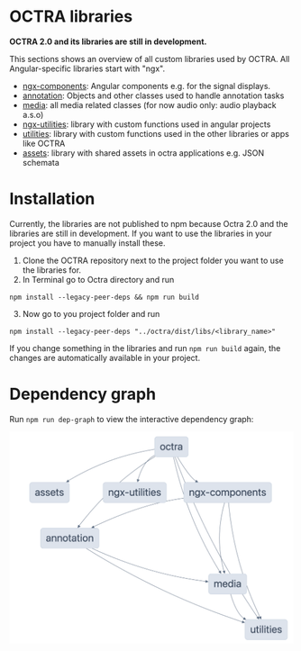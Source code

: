 # OCTRA libraries

**OCTRA 2.0 and its libraries are still in development.**

This sections shows an overview of all custom libraries used by OCTRA. All Angular-specific libraries start with "ngx".

- [ngx-components](https://github.com/IPS-LMU/octra/tree/main/libs/ngx-components): Angular components e.g. for the
  signal displays.
- [annotation](https://github.com/IPS-LMU/octra/tree/main/libs/annotation): Objects and other classes used to handle
  annotation tasks
- [media](https://github.com/IPS-LMU/octra/tree/main/libs/media): all media related classes (for now audio only: audio
  playback a.s.o)
- [ngx-utilities](https://github.com/IPS-LMU/octra/tree/main/libs/ngx-utilities): library with custom functions used in
  angular projects
- [utilities](https://github.com/IPS-LMU/octra/tree/main/libs/utilities): library with custom functions used in the
  other libraries or apps like OCTRA
- [assets](https://github.com/IPS-LMU/octra/tree/main/libs/assets): library with shared assets in octra applications
  e.g. JSON schemata

# Installation

Currently, the libraries are not published to npm because Octra 2.0 and the libraries are still in development. If you
want to use the libraries in your project you have to manually install these.

1. Clone the OCTRA repository next to the project folder you want to use the libraries for.
2. In Terminal go to Octra directory and run

```shell
npm install --legacy-peer-deps && npm run build
```

3. Now go to you project folder and run

```shell
npm install --legacy-peer-deps "../octra/dist/libs/<library_name>"
```

If you change something in the libraries and run `npm run build` again, the changes are automatically available in your project.

# Dependency graph

Run `npm run dep-graph` to view the interactive dependency graph:

![octra_dependency_graph.png](../images/octra_dependency_graph.png)
